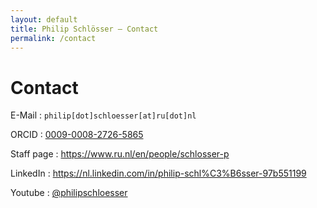 ```yaml
---
layout: default
title: Philip Schlösser – Contact 
permalink: /contact
---
```

# Contact
E-Mail
: `philip[dot]schloesser[at]ru[dot]nl`

ORCID
: [0009-0008-2726-5865](https://orcid.org/0009-0008-2726-5865)

Staff page
: <https://www.ru.nl/en/people/schlosser-p>  

LinkedIn
: <https://nl.linkedin.com/in/philip-schl%C3%B6sser-97b551199>  

Youtube
: [@philipschloesser](https://www.youtube.com/@philipschloesser)
